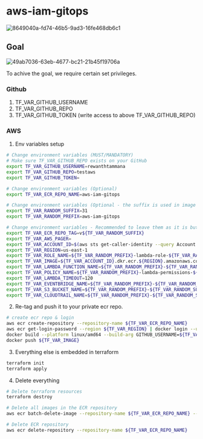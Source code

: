# aws-iam-gitops

![8649040a-fd74-46b5-9ad3-16fe468db6c1](https://github.com/rewanthtammana/aws-iam-gitops/assets/22347290/ec558297-34ba-4bf8-a2c3-cfdd111d1582)


## Goal

![49ab7036-63eb-4677-bc21-21b45f19706a](https://github.com/rewanthtammana/aws-iam-gitops/assets/22347290/d3428b8f-4d26-4306-952b-4d4724d0e387)


To achive the goal, we require certain set privileges.

### Github

1. TF_VAR_GITHUB_USERNAME
2. TF_VAR_GITHUB_REPO
3. TF_VAR_GITHUB_TOKEN (write access to above TF_VAR_GITHUB_REPO)

### AWS

1. Env variables setup

  ```bash
  # Change environment variables (MUST/MANDATORY)
  # Make sure TF_VAR_GITHUB_REPO exists on your GitHub
  export TF_VAR_GITHUB_USERNAME=rewanthtammana
  export TF_VAR_GITHUB_REPO=testaws
  export TF_VAR_GITHUB_TOKEN=
  
  # Change environment variables (Optional)
  export TF_VAR_ECR_REPO_NAME=aws-iam-gitops
  
  # Change environment variables (Optional - the suffix is used in image name, role name, lambda function name, policy name, event bridge name, s3 bucket name & cloud trail name)
  export TF_VAR_RANDOM_SUFFIX=31
  export TF_VAR_RANDOM_PREFIX=aws-iam-gitops
  
  # Change environment variables - Recommended to leave them as it is but feel free to change them
  export TF_VAR_ECR_REPO_TAG=v${TF_VAR_RANDOM_SUFFIX}
  export TF_VAR_AWS_PAGER=
  export TF_VAR_ACCOUNT_ID=$(aws sts get-caller-identity --query Account --output text)
  export TF_VAR_REGION=us-east-1
  export TF_VAR_ROLE_NAME=${TF_VAR_RANDOM_PREFIX}-lambda-role-${TF_VAR_RANDOM_SUFFIX}
  export TF_VAR_IMAGE=${TF_VAR_ACCOUNT_ID}.dkr.ecr.${REGION}.amazonaws.com/${TF_VAR_ECR_REPO_NAME}:${TF_VAR_ECR_REPO_TAG}
  export TF_VAR_LAMBDA_FUNCTION_NAME=${TF_VAR_RANDOM_PREFIX}-${TF_VAR_RANDOM_SUFFIX}
  export TF_VAR_POLICY_NAME=${TF_VAR_RANDOM_PREFIX}-lambda-permissions-${TF_VAR_RANDOM_SUFFIX}
  export TF_VAR_LAMBDA_TIMEOUT=120
  export TF_VAR_EVENTBRIDGE_NAME=${TF_VAR_RANDOM_PREFIX}-${TF_VAR_RANDOM_SUFFIX}
  export TF_VAR_S3_BUCKET_NAME=${TF_VAR_RANDOM_PREFIX}-${TF_VAR_RANDOM_SUFFIX}
  export TF_VAR_CLOUDTRAIL_NAME=${TF_VAR_RANDOM_PREFIX}-${TF_VAR_RANDOM_SUFFIX}
  ```

2. Re-tag and push it to your private ecr repo.

  ```bash
  # create ecr repo & login
  aws ecr create-repository --repository-name ${TF_VAR_ECR_REPO_NAME}
  aws ecr get-login-password --region ${TF_VAR_REGION} | docker login --username AWS --password-stdin ${TF_VAR_ACCOUNT_ID}.dkr.ecr.${TF_VAR_REGION}.amazonaws.com
  docker build --platform linux/amd64 --build-arg GITHUB_USERNAME=${TF_VAR_GITHUB_USERNAME} --build-arg GITHUB_REPO=${TF_VAR_GITHUB_REPO} --build-arg GITHUB_TOKEN=${TF_VAR_GITHUB_TOKEN} -t ${TF_VAR_IMAGE} .
  docker push ${TF_VAR_IMAGE}
  ```

3. Everything else is embedded in terraform

  ```bash
  terraform init
  terraform apply
  ```

4. Delete everything

  ```bash
  # Delete terraform resources
  terraform destroy
  
  # Delete all images in the ECR repository
  aws ecr batch-delete-image --repository-name ${TF_VAR_ECR_REPO_NAME} --image-ids "$(aws ecr list-images --region ${TF_VAR_REGION} --repository-name ${TF_VAR_ECR_REPO_NAME} --query 'imageIds[*]' --output json)"
  
  # Delete ECR repository
  aws ecr delete-repository --repository-name ${TF_VAR_ECR_REPO_NAME}
  ```
